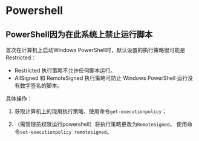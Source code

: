 # Powershell

## PowerShell因为在此系统上禁止运行脚本

首次在计算机上启动Windows PowerShell时，默认设置的执行策略很可能是Restricted：
    
- Restricted 执行策略不允许任何脚本运行。 
- AllSigned 和 RemoteSigned 执行策略可防止 Windows PowerShell 运行没有数字签名的脚本。

具体操作：

1. 获取计算机上的现用执行策略，使用命令`get-executionpolicy`；

2. （需管理员权限运行powershell）将执行策略更改为`RemoteSigned`， 使用命令`set-executionpolicy remotesigned`。